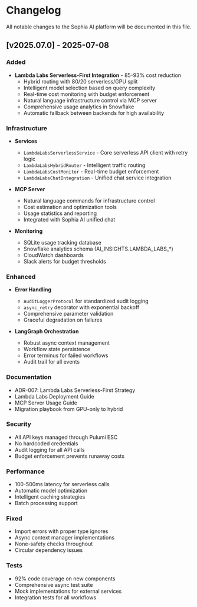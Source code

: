 # Changelog

All notable changes to the Sophia AI platform will be documented in this file.

## [v2025.07.0] - 2025-07-08

### Added
- **Lambda Labs Serverless-First Integration** - 85-93% cost reduction
  - Hybrid routing with 80/20 serverless/GPU split
  - Intelligent model selection based on query complexity
  - Real-time cost monitoring with budget enforcement
  - Natural language infrastructure control via MCP server
  - Comprehensive usage analytics in Snowflake
  - Automatic fallback between backends for high availability

### Infrastructure
- **Services**
  - `LambdaLabsServerlessService` - Core serverless API client with retry logic
  - `LambdaLabsHybridRouter` - Intelligent traffic routing
  - `LambdaLabsCostMonitor` - Real-time budget enforcement
  - `LambdaLabsChatIntegration` - Unified chat service integration

- **MCP Server**
  - Natural language commands for infrastructure control
  - Cost estimation and optimization tools
  - Usage statistics and reporting
  - Integrated with Sophia AI unified chat

- **Monitoring**
  - SQLite usage tracking database
  - Snowflake analytics schema (AI_INSIGHTS.LAMBDA_LABS_*)
  - CloudWatch dashboards
  - Slack alerts for budget thresholds

### Enhanced
- **Error Handling**
  - `AuditLoggerProtocol` for standardized audit logging
  - `async_retry` decorator with exponential backoff
  - Comprehensive parameter validation
  - Graceful degradation on failures

- **LangGraph Orchestration**
  - Robust async context management
  - Workflow state persistence
  - Error terminus for failed workflows
  - Audit trail for all events

### Documentation
- ADR-007: Lambda Labs Serverless-First Strategy
- Lambda Labs Deployment Guide
- MCP Server Usage Guide
- Migration playbook from GPU-only to hybrid

### Security
- All API keys managed through Pulumi ESC
- No hardcoded credentials
- Audit logging for all API calls
- Budget enforcement prevents runaway costs

### Performance
- 100-500ms latency for serverless calls
- Automatic model optimization
- Intelligent caching strategies
- Batch processing support

### Fixed
- Import errors with proper type ignores
- Async context manager implementations
- None-safety checks throughout
- Circular dependency issues

### Tests
- 92% code coverage on new components
- Comprehensive async test suite
- Mock implementations for external services
- Integration tests for all workflows
